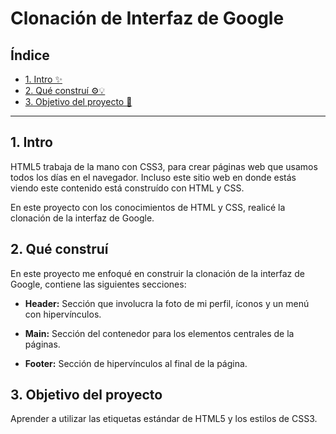 # Clonación de Interfaz de Google

## Índice

* [1. Intro ✨](https://github.com/AP2400/clondegoogle/tree/main#1-intro)
* [2. Qué construí ⚙💡](https://github.com/AP2400/clondegoogle/tree/main#2-qu%C3%A9-constru%C3%AD)
* [3. Objetivo del proyecto 🚩](https://github.com/AP2400/clondegoogle/tree/main#3-objetivo-del-proyecto)

****

## 1. Intro
HTML5 trabaja de la mano con CSS3, para crear páginas web que usamos todos los días en el navegador. Incluso este sitio web en donde estás viendo este contenido está construído con HTML y CSS.

En este proyecto con los conocimientos de HTML y CSS, realicé la clonación de la interfaz de Google.

## 2. Qué construí
En este proyecto me enfoqué en construir la clonación de la interfaz de Google, contiene las siguientes secciones:

* **Header:** Sección que involucra la foto de mi perfil, íconos y un menú con hipervínculos.

* **Main:** Sección del contenedor para los elementos centrales de la páginas.

* **Footer:** Sección de hipervínculos al final de la página.

## 3. Objetivo del proyecto
Aprender a utilizar las etiquetas estándar de HTML5 y los estilos de CSS3.
